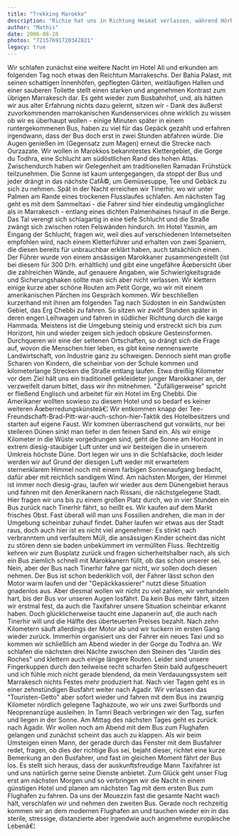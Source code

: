 ```yaml
---
title: "Trekking Marokko"
description: "Richie hat uns in Richtung Heimat verlassen, während Hörbe und ich (Mathis) knapp zwei weitere Wochen in Marokko verbringen. Dabei lernen wir die Vielseitigkeit des Landes erst so richtig kennen. Von Kletterrouten, Dünen in der Sandwüste und Surfbrettern …"
author: "Mathis"
date: 2006-08-28
photos: "72157691720342821"
legacy: true
---
```


Wir schlafen zunächst eine weitere Nacht im Hotel Ali und erkunden am folgenden Tag noch etwas den Reichtum Marrakeschs. Der Bahia Palast, mit seinen schattigen Innenhöfen, gepflegten Gärten, weitläufigen Hallen und einer sauberen Toilette stellt einen starken und angenehmen Kontrast zum übrigen Marrakesch dar. Es geht wieder zum Busbahnhof, und, als hätten wir aus alter Erfahrung nichts dazu gelernt, sitzen wir - Dank des äußerst zuvorkommenden marrokanischen Kundenservices ohne wirklich zu wissen ob wir es überhaupt wollen - einige Minuten später in einem runtergekommenen Bus, haben zu viel für das Gepäck gezahlt und erfahren irgendwann, dass der Bus doch erst in zwei Stunden abfahren würde. Die Augen genießen im (Gegensatz zum Magen) erneut die Strecke nach Ourzazate. Wir wollen in Marokkos bekanntestes Klettergebiet, die Gorge du Todhra, eine Schlucht am südöstlichen Rand des hohen Atlas. Zwischendurch haben wir Gelegenheit am traditionellen Ramadan Frühstück teilzunehmen. Die Sonne ist kaum untergegangen, da stoppt der Bus und jeder drängt in das nächste CafÃ©, um Gemüsesuppe, Tee und Gebäck zu sich zu nehmen. Spät in der Nacht erreichen wir Tinerhir, wo wir unter Palmen am Rande eines trockenen Flusslaufes schlafen.
Am nächsten Tag geht es mit dem Sammeltaxi - die Fahrer sind hier eindeutig umgänglicher als in Marrakesch - entlang eines dichten Palmenhaines hinauf in die Berge. Das Tal verengt sich schlagartig in eine tiefe Schlucht und die Straße zwängt sich zwischen roten Felswänden hindurch. Im Hotel Yasmin, am Eingang der Schlucht, fragen wir, weil dies auf verschiedenen Internetseiten empfohlen wird, nach einem Kletterführer und erhalten von zwei Spaniern, die diesen bereits für unbrauchbar erklärt haben, auch tatsächlich einen. Der Führer wurde von einem ansässigen Marokkaner zusammengestellt (ist bei diesem für 300 Drh. erhältlich) und gibt eine ungefähre Ãœbersicht über die zahlreichen Wände, auf genauere Angaben, wie Schwierigkeitsgrade und Sicherungshaken sollte man sich aber nicht verlassen. Wir klettern einige kurze aber schöne Routen am Petit Gorge, wo wir mit einem amerikanischen Pärchen ins Gespräch kommen. Wir beschließen kurzerhand mit ihnen am folgenden Tag nach Südosten in ein Sandwüsten Gebiet, das Erg Chebbi zu fahren.
So sitzen wir zwölf Stunden später in deren engen Leihwagen und fahren in südlicher Richtung durch die karge Hammada. Meistens ist die Umgebung steinig und erstreckt sich bis zum Horizont, hin und wieder zeigen sich jedoch obskure Gesteinsformen. Durchqueren wir eine der seltenen Ortschaften, so drängt sich die Frage auf, wovon die Menschen hier leben, es gibt keine nennenswerte Landwirtschaft, von Industrie ganz zu schweigen. Dennoch sieht man große Scharen von Kindern, die scheinbar von der Schule kommen und kilometerlange Strecken die Straße entlang laufen.
Etwa dreißig Kilometer vor dem Ziel hält uns ein traditionell gekleideter junger Marokkaner an, der verzweifelt darum bittet, dass wir ihn mitnehmen. "Zufälligerweise" spricht er fließend Englisch und arbeitet für ein Hotel im Erg Chebbi. Die Amerikaner wollten sowieso zu diesem Hotel und so bedarf es keiner weiteren Ãœberredungskünsteâ€¦ Wir entkommen knapp der Tee-Freundschaft-Brad-Pitt-war-auch-schon-hier-Taktik des Hotelbesitzers und starten auf eigene Faust. Wir kommen überraschend gut vorwärts, nur bei steileren Dünen sinkt man tiefer in den feinen Sand ein. Als wir einige Kilometer in die Wüste vorgedrungen sind, geht die Sonne am Horizont in extrem diesig-staubiger Luft unter und wir besteigen die in unserem Umkreis höchste Düne. Dort legen wir uns in die Schlafsäcke, doch leider werden wir auf Grund der diesigen Luft weder mit erwartetem sternenklarem Himmel noch mit einem farbigen Sonnenaufgang bedacht, dafür aber mit reichlich sandigem Wind. Am nächsten Morgen, der Himmel ist immer noch diesig-grau, laufen wir wieder aus dem Dünengebiet heraus und fahren mit den Amerikanern nach Rissani, die nächstgelegene Stadt.
Hier fragen wir uns bis zu einem großen Platz durch, wo in vier Stunden ein Bus zurück nach Tinerhir fährt, so heißt es. Wir kaufen auf dem Markt frisches Obst. Fast überall will man uns Fossilien andrehen, die man in der Umgebung scheinbar zuhauf findet. Daher laufen wir etwas aus der Stadt raus, doch auch hier ist es nicht viel angenehmer: Es stinkt nach verbranntem und verfaultem Müll, die ansässigen Kinder scheint das nicht zu stören denn sie baden unbekümmert im vermüllten Fluss. Rechtzeitig kehren wir zum Busplatz zurück und fragen sicherheitshalber nach, als sich ein Bus ziemlich schnell mit Marokkanern füllt, ob das schon unserer sei. Nein, aber der Bus nach Tinerhir fahre gar nicht, wir sollen doch diesen nehmen. Der Bus ist schon bedenklich voll, der Fahrer lässt schon den Motor warm laufen und der "Gepäckkassierer" nutzt diese Situation gnadenlos aus. Aber diesmal wollen wir nicht zu viel zahlen, wir verhandeln hart, bis der Bus vor unseren Augen losfährt. Da kein Bus mehr fährt, sitzen wir erstmal fest, da auch die Taxifahrer unsere Situation scheinbar erkannt haben. Doch glücklicherweise taucht eine Japanerin auf, die auch nach Tinerhir will und die Hälfte des überteuerten Preises bezahlt. Nach zehn Kilometern säuft allerdings der Motor ab und wir tuckern im ersten Gang wieder zurück. Immerhin organisiert uns der Fahrer ein neues Taxi und so kommen wir schließlich am Abend wieder in der Gorge du Todhra an.
Wir schlafen die nächsten drei Nächte zwischen den Steinen des "Jardin des Roches" und klettern auch einige längere Routen. Leider sind unsere Fingerkuppen durch den teilweise recht scharfen Stein bald aufgescheuert und ich fühle mich nicht gerade blendend, da mein Verdauungssystem seit Marrakesch nichts Festes mehr produziert hat.
Nach vier Tagen geht es in einer zehnstündigen Busfahrt weiter nach Agadir. Wir verlassen das "Touristen-Getto" aber sofort wieder und fahren mit dem Bus ins zwanzig Kilometer nördlich gelegene Taghazoute, wo wir uns zwei Surfbords und Neoprenanzüge ausleihen. In Tamri Beach verbringen wir den Tag, surfen und liegen in der Sonne. Am Mittag des nächsten Tages geht es zurück nach Agadir. Wir wollen noch am Abend mit dem Bus zum Flughafen gelangen und zunächst scheint das auch zu klappen. Als wir beim Umsteigen einen Mann, der gerade durch das Fenster mit dem Busfahrer redet, fragen, ob dies der richtige Bus sei, bejaht dieser, richtet eine kurze Bemerkung an den Busfahrer, und fast im gleichen Moment fährt der Bus los. Es stellt sich heraus, dass der auskunftsfreudige Mann Taxifahrer ist und uns natürlich gerne seine Dienste anbietet. Zum Glück geht unser Flug erst am nächsten Morgen und so verbringen wir die Nacht in einem günstigen Hotel und planen am nächsten Tag mit dem ersten Bus zum Flughafen zu fahren. Da uns der Mouezzin fast die gesamte Nacht wach hält, verschlafen wir und nehmen den zweiten Bus. Gerade noch rechzeitig kommen wir an dem modernen Flughafen an und tauchen wieder ein in das sterile, stressige, distanzierte aber irgendwie auch angenehme europäische Lebenâ€¦
